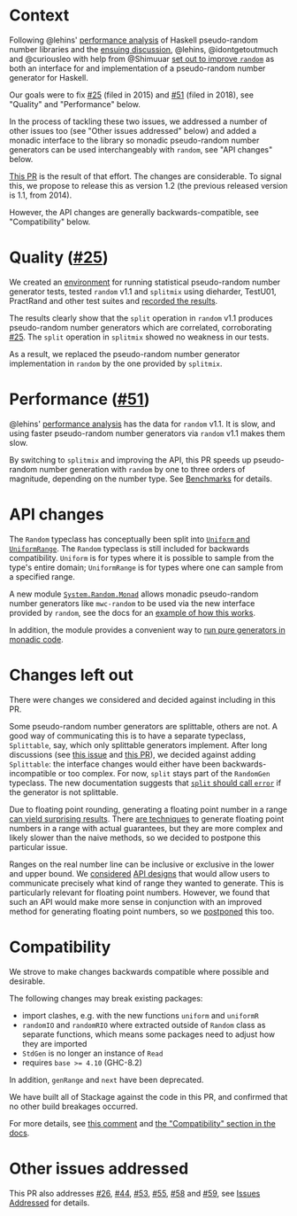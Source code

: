 # Context

Following @lehins' [performance analysis][analysis] of Haskell pseudo-random number libraries and the [ensuing discussion][analysis-discussion], @lehins, @idontgetoutmuch and @curiousleo with help from @Shimuuar [set out to improve `random`][announcement] as both an interface for and implementation of a pseudo-random number generator for Haskell.

Our goals were to fix [#25][issue-25] (filed in 2015) and [#51][issue-51] (filed in 2018), see "Quality" and "Performance" below.

In the process of tackling these two issues, we addressed a number of other issues too (see "Other issues addressed" below) and added a monadic interface to the library so monadic pseudo-random number generators can be used interchangeably with `random`, see "API changes" below.

[This PR](this-pr) is the result of that effort. The changes are considerable. To signal this, we propose to release this as version 1.2 (the previous released version is 1.1, from 2014).

However, the API changes are generally backwards-compatible, see "Compatibility" below.

# Quality ([#25][issue-25])

We created an [environment][quality-repo] for running statistical pseudo-random number generator tests, tested `random` v1.1 and `splitmix` using dieharder, TestU01, PractRand and other test suites and [recorded the results][quality-results].

The results clearly show that the `split` operation in `random` v1.1 produces pseudo-random number generators which are correlated, corroborating [#25][issue-25]. The `split` operation in `splitmix` showed no weakness in our tests.

As a result, we replaced the pseudo-random number generator implementation in `random` by the one provided by `splitmix`.

# Performance ([#51][issue-51])

@lehins' [performance analysis][analysis] has the data for `random` v1.1. It is slow, and using faster pseudo-random number generators via `random` v1.1 makes them slow.

By switching to `splitmix` and improving the API, this PR speeds up pseudo-random number generation with `random` by one to three orders of magnitude, depending on the number type. See [Benchmarks][benchmarks] for details.

# API changes

The `Random` typeclass has conceptually been split into [`Uniform` and `UniformRange`][uniform-vs-uniformrange]. The `Random` typeclass is still included for backwards compatibility. `Uniform` is for types where it is possible to sample from the type's entire domain; `UniformRange` is for types where one can sample from a specified range.

A new module [`System.Random.Monad`][random-monad] allows monadic pseudo-random number generators like `mwc-random` to be used via the new interface provided by `random`, see the docs for an [example of how this works][mwc-example].

In addition, the module provides a convenient way to [run pure generators in monadic code][pure-gen].

# Changes left out

There were changes we considered and decided against including in this PR.

Some pseudo-random number generators are splittable, others are not. A good way of communicating this is to have a separate typeclass, `Splittable`, say, which only splittable generators implement. After long discussions (see [this issue][split-issue] and [this PR][split-pr]), we decided against adding `Splittable`: the interface changes would either have been backwards-incompatible or too complex. For now, `split` stays part of the `RandomGen` typeclass. The new documentation suggests that [`split` should call `error`][split-docs] if the generator is not splittable.

Due to floating point rounding, generating a floating point number in a range [can yield surprising results][fp-caveats]. There [are techniques][fp-issue] to generate floating point numbers in a range with actual guarantees, but they are more complex and likely slower than the naive methods, so we decided to postpone this particular issue.

Ranges on the real number line can be inclusive or exclusive in the lower and upper bound. We [considered][clusivity-issue] [API designs][clusivity-pr] that would allow users to communicate precisely what kind of range they wanted to generate. This is particularly relevant for floating point numbers. However, we found that such an API would make more sense in conjunction with an improved method for generating floating point numbers, so we [postponed][clusivity-postponed] this too.

# Compatibility

We strove to make changes backwards compatible where possible and desirable.

The following changes may break existing packages:

- import clashes, e.g. with the new functions `uniform` and `uniformR`
- `randomIO` and `randomRIO` where extracted outside of `Random` class as separate functions, which means some packages need to adjust how they are imported
- `StdGen` is no longer an instance of `Read`
- requires `base >= 4.10` (GHC-8.2)

In addition, `genRange` and `next` have been deprecated.

We have built all of Stackage against the code in this PR, and confirmed that no other build breakages occurred.

For more details, see [this comment][compatibility-comment] and [the "Compatibility" section in the docs][compatibility].

# Other issues addressed

This PR also addresses [#26][issue-26], [#44][issue-44], [#53][issue-53], [#55][issue-55], [#58][issue-58] and [#59][issue-59], see [Issues Addressed][issues-addressed] for details.

[analysis]: https://alexey.kuleshevi.ch/blog/2019/12/21/random-benchmarks/
[analysis-discussion]: https://www.reddit.com/r/haskell/comments/edr9n4/random_benchmarks/
[announcement]: https://mail.haskell.org/pipermail/libraries/2020-February/030261.html
[benchmarks]: https://github.com/idontgetoutmuch/random/blob/v1.2-proposal/CHANGELOG.md#benchmarks
[clusivity-issue]: https://github.com/idontgetoutmuch/random/issues/113
[clusivity-postponed]: https://github.com/idontgetoutmuch/random/issues/113#issuecomment-624041080
[clusivity-pr]: https://github.com/idontgetoutmuch/random/pull/104
[compatibility]: https://htmlpreview.github.io/?https://raw.githubusercontent.com/idontgetoutmuch/random/haddock-preview/doc/System-Random.html#g:6
[compatibility-comment]: https://github.com/haskell/random/pull/61#issuecomment-628173793
[fp-issue]: https://github.com/idontgetoutmuch/random/issues/105
[fp-caveats]: https://github.com/idontgetoutmuch/random/pull/138#TODO-replace-by-haddocks-link
[issue-25]: https://github.com/haskell/random/issues/25
[issue-26]: https://github.com/haskell/random/issues/26
[issue-44]: https://github.com/haskell/random/issues/44
[issue-51]: https://github.com/haskell/random/issues/51
[issue-53]: https://github.com/haskell/random/issues/53
[issue-55]: https://github.com/haskell/random/issues/55
[issue-58]: https://github.com/haskell/random/issues/58
[issue-59]: https://github.com/haskell/random/issues/59
[issues-addressed]: https://github.com/idontgetoutmuch/random/blob/v1.2-proposal/CHANGELOG.md#issues-addressed
[mwc-example]: https://htmlpreview.github.io/?https://raw.githubusercontent.com/idontgetoutmuch/random/haddock-preview/doc/System-Random-Monad.html#g:13
[pure-gen]: https://htmlpreview.github.io/?https://raw.githubusercontent.com/idontgetoutmuch/random/haddock-preview/doc/System-Random-Monad.html#g:5
[quality-repo]: https://github.com/tweag/random-quality
[quality-results]: https://github.com/tweag/random-quality/tree/master/results
[random-monad]: https://htmlpreview.github.io/?https://raw.githubusercontent.com/idontgetoutmuch/random/haddock-preview/doc/System-Random-Monad.html
[split-docs]: https://htmlpreview.github.io/?https://raw.githubusercontent.com/idontgetoutmuch/random/haddock-preview/doc/System-Random.html#v:split
[split-issue]: https://github.com/idontgetoutmuch/random/issues/7
[split-pr]: https://github.com/idontgetoutmuch/random/pull/9
[this-pr]: https://github.com/haskell/random/pull/61
[uniform-vs-uniformrange]: https://htmlpreview.github.io/?https://raw.githubusercontent.com/idontgetoutmuch/random/haddock-preview/doc/System-Random-Monad.html#g:10
